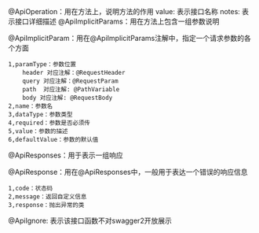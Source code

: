 @ApiOperation：用在方法上，说明方法的作用
    value: 表示接口名称
    notes: 表示接口详细描述 
@ApiImplicitParams：用在方法上包含一组参数说明

@ApiImplicitParam：用在@ApiImplicitParams注解中，指定一个请求参数的各个方面

	1,paramType：参数位置
		header 对应注解：@RequestHeader
		query 对应注解：@RequestParam
		path  对应注解: @PathVariable
		body 对应注解: @RequestBody
	2,name：参数名
	3,dataType：参数类型
	4,required：参数是否必须传
	5,value：参数的描述
	6,defaultValue：参数的默认值
@ApiResponses：用于表示一组响应

@ApiResponse：用在@ApiResponses中，一般用于表达一个错误的响应信息

	1,code：状态码
	2,message：返回自定义信息
	3,response：抛出异常的类
@ApiIgnore: 表示该接口函数不对swagger2开放展示